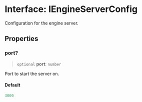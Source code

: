 # Interface: IEngineServerConfig

Configuration for the engine server.

## Properties

### port?

> `optional` **port**: `number`

Port to start the server on.

#### Default

```ts
3000
```
